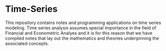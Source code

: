 # Time-Series

This repository contains notes and programming applications on time series modeling. Time series analysis assumes special importance in the field of Financial and Econometric Analyes and it is for this reason that we have compiled notes that lay out the mathematics and theories underpinning the associated concepts.
